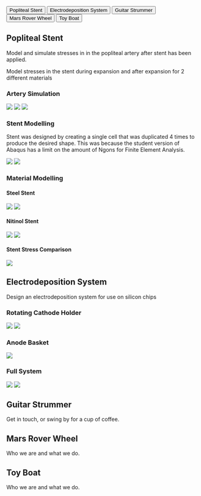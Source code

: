 <html>
<style>
 link rel="stylesheet" href="tabs.css">
</style>
<script>
function openPage(pageName, elmnt, color) {
  var i, tabcontent, tablinks;
  tabcontent = document.getElementsByClassName("tabcontent");
  for (i = 0; i < tabcontent.length; i++) {
    tabcontent[i].style.display = "none";
  }
  
  tablinks = document.getElementsByClassName("tablink");
  for (i = 0; i < tablinks.length; i++) {
    tablinks[i].style.backgroundColor = "";
  }
  document.getElementById(pageName).style.display = "block";

  elmnt.style.backgroundColor = color;
  }
  window.onload = function() {
    
    document.getElementById("defaultOpen").click();
  };
</script>


<button class="tablink" onclick="openPage('1', this, 'red')" id="defaultOpen">Popliteal Stent</button>
<button class="tablink" onclick="openPage('2', this, 'green')">Electrodeposition System</button>
<button class="tablink" onclick="openPage('3', this, 'blue')">Guitar Strummer</button>
<button class="tablink" onclick="openPage('4', this, 'orange')">Mars Rover Wheel</button>
<button class="tablink" onclick="openPage('5', this, 'orange')">Toy Boat</button>

<div id="1" class="tabcontent">
  <h2>Popliteal Stent</h2>
  <p>Model and simulate stresses in in the popliteal artery after stent has been applied.</p>
  <p>Model stresses in the stent during expansion and after expansion for 2 different materials</p>
  <h3>Artery Simulation</h3>
  <img src="3d Modelling Projects/Popliteal Stent/UnstentedArtery.png"/>
  <img src="3d Modelling Projects/Popliteal Stent/StentedArtery.png"/>
  <img src="3d Modelling Projects/Popliteal Stent/ArteryStress.png"/>
 <h3>Stent Modelling</h3>
 <p>Stent was designed by creating a single cell that was duplicated 4 times to produce the desired shape. This was because the student version of Abaqus has a limit on the amount of Ngons for Finite Element Analysis.</p>
  <img src="3d Modelling Projects/Popliteal Stent/UnexpandedStent.png"/>
  <img src="3d Modelling Projects/Popliteal Stent/StentUnitDesign.png"/>
  <h3>Material Modelling</h3>
  <h4>Steel Stent</h4>
  <img src="3d Modelling Projects/Popliteal Stent/ExpansionStentSteel.png"/>
  <img src="3d Modelling Projects/Popliteal Stent/ExpandedStentSteel.png"/>
  <h4>Nitinol Stent</h4>
  <img src="3d Modelling Projects/Popliteal Stent/ExpansionStentNitinol.png"/>
  <img src="3d Modelling Projects/Popliteal Stent/ExpandedStentNitinol.png"/>
  <h4>Stent Stress Comparison</h4>
  <img src="3d Modelling Projects/Popliteal Stent/MatStressCompGraph.png"/>
  
 
</div>

<div id="2" class="tabcontent">
  <h2>Electrodeposition System</h2>
  <p>Design an electrodeposition system for use on silicon chips</p>
  <h3>Rotating Cathode Holder</h3>
  <img src="3d Modelling Projects/Electrodeposition System/Cathode render.png"/>
  <img src="3d Modelling Projects/Electrodeposition System/Cathode open"/> 
  <h3>Anode Basket</h3>
  <img src="3d Modelling Projects/Electrodeposition System/Anode render"/>
  <h3>Full System</h3>
  <img src="3d Modelling Projects/Electrodeposition System/Cathode render.png"/>
  <img src="3d Modelling Projects/Electrodeposition System/Cathode open"/> 
</div>

<div id="3" class="tabcontent">
  <h2>Guitar Strummer</h2>
  <p>Get in touch, or swing by for a cup of coffee.</p>
</div>

<div id="4" class="tabcontent">
  <h2>Mars Rover Wheel</h2>
  <p>Who we are and what we do.</p>
</div> 

<div id="5" class="tabcontent">
  <h2>Toy Boat</h2>
  <p>Who we are and what we do.</p>
</div> 
</html>
